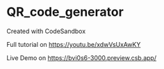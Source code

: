 # QR_code_generator
Created with CodeSandbox

Full tutorial on 
https://youtu.be/xdwVsUxAwKY

Live Demo on
https://bvi0s6-3000.preview.csb.app/
